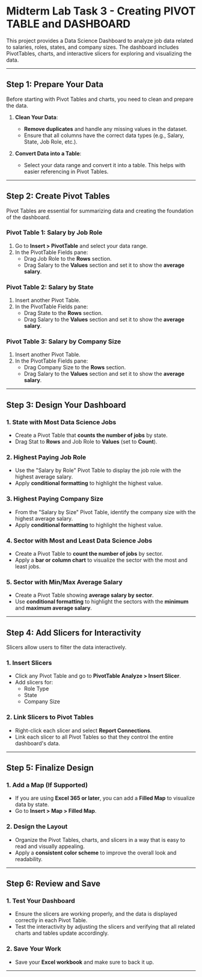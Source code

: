 # Midterm Lab Task 3 - Creating PIVOT TABLE and DASHBOARD

This project provides a Data Science Dashboard to analyze job data related to salaries, roles, states, and company sizes. The dashboard includes PivotTables, charts, and interactive slicers for exploring and visualizing the data.

---

## Step 1: Prepare Your Data

Before starting with Pivot Tables and charts, you need to clean and prepare the data.

1. **Clean Your Data**:
   - **Remove duplicates** and handle any missing values in the dataset.
   - Ensure that all columns have the correct data types (e.g., Salary, State, Job Role, etc.).
   
2. **Convert Data into a Table**:
   - Select your data range and convert it into a table. This helps with easier referencing in Pivot Tables.

---

## Step 2: Create Pivot Tables

Pivot Tables are essential for summarizing data and creating the foundation of the dashboard.

### Pivot Table 1: Salary by Job Role
1. Go to **Insert > PivotTable** and select your data range.
2. In the PivotTable Fields pane:
   - Drag Job Role to the **Rows** section.
   - Drag Salary to the **Values** section and set it to show the **average salary**.

### Pivot Table 2: Salary by State
1. Insert another Pivot Table.
2. In the PivotTable Fields pane:
   - Drag State to the **Rows** section.
   - Drag Salary to the **Values** section and set it to show the **average salary**.

### Pivot Table 3: Salary by Company Size
1. Insert another Pivot Table.
2. In the PivotTable Fields pane:
   - Drag Company Size to the **Rows** section.
   - Drag Salary to the **Values** section and set it to show the **average salary**.

---

## Step 3: Design Your Dashboard

### 1. **State with Most Data Science Jobs**
   - Create a Pivot Table that **counts the number of jobs** by state.
   - Drag Stat to **Rows** and Job Role to **Values** (set to **Count**).

### 2. **Highest Paying Job Role**
   - Use the "Salary by Role" Pivot Table to display the job role with the highest average salary.
   - Apply **conditional formatting** to highlight the highest value.

### 3. **Highest Paying Company Size**
   - From the "Salary by Size" Pivot Table, identify the company size with the highest average salary.
   - Apply **conditional formatting** to highlight the highest value.

### 4. **Sector with Most and Least Data Science Jobs**
   - Create a Pivot Table to **count the number of jobs** by sector.
   - Apply a **bar or column chart** to visualize the sector with the most and least jobs.

### 5. **Sector with Min/Max Average Salary**
   - Create a Pivot Table showing **average salary by sector**.
   - Use **conditional formatting** to highlight the sectors with the **minimum** and **maximum average salary**.

---

## Step 4: Add Slicers for Interactivity

Slicers allow users to filter the data interactively.

### 1. **Insert Slicers**
   - Click any Pivot Table and go to **PivotTable Analyze > Insert Slicer**.
   - Add slicers for:
     - Role Type
     - State
     - Company Size

### 2. **Link Slicers to Pivot Tables**
   - Right-click each slicer and select **Report Connections**.
   - Link each slicer to all Pivot Tables so that they control the entire dashboard's data.

---

## Step 5: Finalize Design

### 1. **Add a Map (If Supported)**
   - If you are using **Excel 365 or later**, you can add a **Filled Map** to visualize data by state.
   - Go to **Insert > Map > Filled Map**.

### 2. **Design the Layout**
   - Organize the Pivot Tables, charts, and slicers in a way that is easy to read and visually appealing.
   - Apply a **consistent color scheme** to improve the overall look and readability.

---

## Step 6: Review and Save

### 1. **Test Your Dashboard**
   - Ensure the slicers are working properly, and the data is displayed correctly in each Pivot Table.
   - Test the interactivity by adjusting the slicers and verifying that all related charts and tables update accordingly.

### 2. **Save Your Work**
   - Save your **Excel workbook** and make sure to back it up.

---

